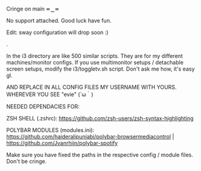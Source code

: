 Cringe on main ≖‿≖


No support attached. Good luck have fun.

Edit: sway configuration will drop soon :)

.

In the i3 directory are like 500 similar scripts.
They are for my different machines/monitor configs.
If you use multimonitor setups / detachable screen setups, modify the i3/toggletv.sh script. Don't ask me how, it's easy gl.

AND REPLACE IN ALL CONFIG FILES MY USERNAME WITH YOURS. WHEREVER YOU SEE "evie" (´ω｀)

NEEDED DEPENDACIES FOR:

ZSH SHELL (.zshrc):
https://github.com/zsh-users/zsh-syntax-highlighting

POLYBAR MODULES (modules.ini):
https://github.com/haideralipunjabi/polybar-browsermediacontrol  |  https://github.com/Jvanrhijn/polybar-spotify

Make sure you have fixed the paths in the respective config / module files. Don't be cringe.

